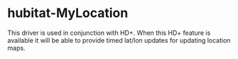 # hubitat-MyLocation

This driver is used in conjunction with HD+. When this HD+ feature is available it will be able to provide timed lat/lon updates for updating location maps.
